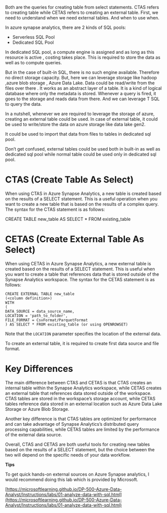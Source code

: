 Both are the queries for creating table from select statements. CTAS refers to creating table while CETAS refers to creating an external table. First, we need to understand when we need external tables. And when to use when.

In azure synapse analytics, there are 2 kinds of SQL pools:

- Serverless SQL Pool
- Dedicated SQL Pool

In dedicated SQL pool, a compute engine is assigned and as long as this resource is active , costing takes place. This is required to store the data as well as to compute queries.

But in the case of built-in SQL, there is no such engine available. Therefore no direct storage capacity. But, here we can leverage storage like hadoop ,azure blob storage , Azure Data Lake. Data could be read/write from the files over there . It works as an abstract layer of a table. It is a kind of logical database where only the metadata is stored. Whenever a query is fired, it goes to the storage and reads data from there. And we can leverage T SQL to query the data.

In a nutshell, whenever we are required to leverage the storage of azure, creating an external table could be used. In case of external table, it could be used to write/store the data on azure storage like data lake gen2.

It could be used to import that data from files to tables in dedicated sql pool.

Don’t get confused, external tables could be used both in built-in as well as dedicated sql pool while normal table could be used only in dedicated sql pool.

# CTAS (Create Table As Select)

When using CTAS in Azure Synapse Analytics, a new table is created based on the results of a SELECT statement. This is a useful operation when you want to create a new table that is based on the results of a complex query. The syntax for the CTAS statement is as follows:

CREATE TABLE new_table AS SELECT * FROM existing_table

# CETAS (Create External Table As Select)

When using CETAS in Azure Synapse Analytics, a new external table is created based on the results of a SELECT statement. This is useful when you want to create a table that references data that is stored outside of the Synapse Analytics workspace. The syntax for the CETAS statement is as follows:

`CREATE EXTERNAL TABLE new_table`  
`(<column definition>)`  
`WITH`   
`(`  
    `DATA_SOURCE = data_source_name,`  
    `LOCATION = 'path_to_folder',`  
    `FILE_FORMAT = CsvFormat/ParquetFormat`  
`) AS SELECT * FROM existing_table (or using OPENROWSET)`

Note that the `LOCATION` parameter specifies the location of the external data.

To create an external table, it is required to create first data source and file format.

# Key Differences

The main difference between CTAS and CETAS is that CTAS creates an internal table within the Synapse Analytics workspace, while CETAS creates an external table that references data stored outside of the workspace. CTAS tables are stored in the workspace’s storage account, while CETAS tables reference data stored in an external location such as Azure Data Lake Storage or Azure Blob Storage.

Another key difference is that CTAS tables are optimized for performance and can take advantage of Synapse Analytics’s distributed query processing capabilities, while CETAS tables are limited by the performance of the external data source.

Overall, CTAS and CETAS are both useful tools for creating new tables based on the results of a SELECT statement, but the choice between the two will depend on the specific needs of your data workflow.

**Tips**

To get quick hands-on external sources on Azure Synapse analytics, I would recommend doing this lab which is provided by Microsoft.

[https://microsoftlearning.github.io/DP-500-Azure-Data-Analyst/Instructions/labs/01-analyze-data-with-sql.html](https://microsoftlearning.github.io/DP-500-Azure-Data-Analyst/Instructions/labs/01-analyze-data-with-sql.html)